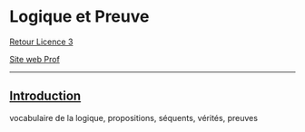# Logique et Preuve

[Retour Licence 3](https://mcheungsen.github.io/licence3/ "Licence 3")

[Site web Prof](https://www.labri.fr/perso/duchon/Enseignements/L-et-P/)

---

## [Introduction](logique-preuve-1.md)
vocabulaire de la logique, propositions, séquents, vérités, preuves